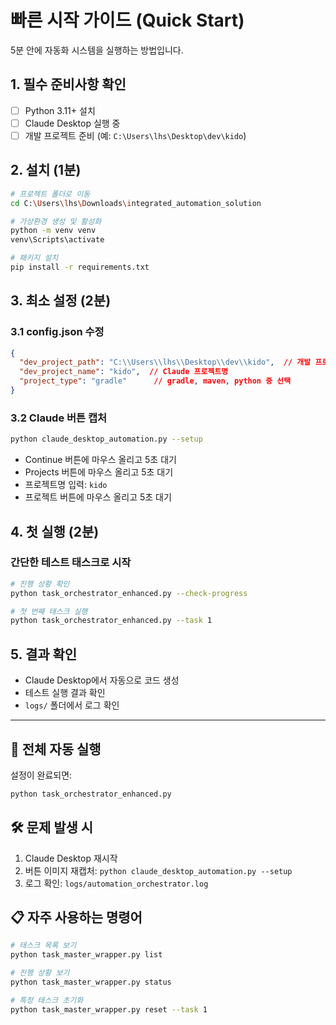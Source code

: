 # 빠른 시작 가이드 (Quick Start)

5분 안에 자동화 시스템을 실행하는 방법입니다.

## 1. 필수 준비사항 확인
- [ ] Python 3.11+ 설치
- [ ] Claude Desktop 실행 중
- [ ] 개발 프로젝트 준비 (예: `C:\Users\lhs\Desktop\dev\kido`)

## 2. 설치 (1분)
```bash
# 프로젝트 폴더로 이동
cd C:\Users\lhs\Downloads\integrated_automation_solution

# 가상환경 생성 및 활성화
python -m venv venv
venv\Scripts\activate

# 패키지 설치
pip install -r requirements.txt
```

## 3. 최소 설정 (2분)

### 3.1 config.json 수정
```json
{
  "dev_project_path": "C:\\Users\\lhs\\Desktop\\dev\\kido",  // 개발 프로젝트 경로
  "dev_project_name": "kido",  // Claude 프로젝트명
  "project_type": "gradle"      // gradle, maven, python 중 선택
}
```

### 3.2 Claude 버튼 캡처
```bash
python claude_desktop_automation.py --setup
```
- Continue 버튼에 마우스 올리고 5초 대기
- Projects 버튼에 마우스 올리고 5초 대기
- 프로젝트명 입력: `kido`
- 프로젝트 버튼에 마우스 올리고 5초 대기

## 4. 첫 실행 (2분)

### 간단한 테스트 태스크로 시작
```bash
# 진행 상황 확인
python task_orchestrator_enhanced.py --check-progress

# 첫 번째 태스크 실행
python task_orchestrator_enhanced.py --task 1
```

## 5. 결과 확인
- Claude Desktop에서 자동으로 코드 생성
- 테스트 실행 결과 확인
- `logs/` 폴더에서 로그 확인

---

## 🚀 전체 자동 실행
설정이 완료되면:
```bash
python task_orchestrator_enhanced.py
```

## 🛠️ 문제 발생 시
1. Claude Desktop 재시작
2. 버튼 이미지 재캡처: `python claude_desktop_automation.py --setup`
3. 로그 확인: `logs/automation_orchestrator.log`

## 📋 자주 사용하는 명령어
```bash
# 태스크 목록 보기
python task_master_wrapper.py list

# 진행 상황 보기
python task_master_wrapper.py status

# 특정 태스크 초기화
python task_master_wrapper.py reset --task 1
```
